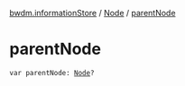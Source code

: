 [bwdm.informationStore](../index.md) / [Node](index.md) / [parentNode](./parent-node.md)

# parentNode

`var parentNode: `[`Node`](index.md)`?`